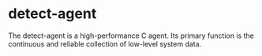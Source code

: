 # detect-agent
The detect-agent is a high-performance C agent. Its primary function is the continuous and reliable collection of low-level system data.

